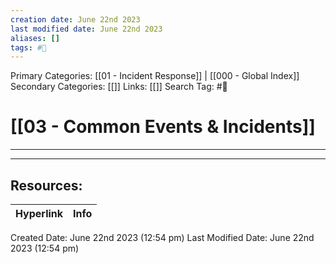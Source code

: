 ```yaml
---
creation date: June 22nd 2023
last modified date: June 22nd 2023
aliases: []
tags: #📖
---
```


Primary Categories: [[01 - Incident Response]] | [[000 - Global Index]]  
Secondary Categories: [[]] 
Links: [[]] 
Search Tag: #📖  

# [[03 - Common Events & Incidents]]  
---




___

## Resources:

| Hyperlink | Info |
| --------- | ---- |


Created Date: June 22nd 2023 (12:54 pm) 
Last Modified Date: June 22nd 2023 (12:54 pm)
